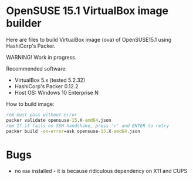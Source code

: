 # OpenSUSE 15.1 VirtualBox image builder

Here are files to build VirtualBox image (ova) of OpenSUSE15.1 
using HashiCorp's Packer.

WARNING! Work in progress.


Recommended software:
- VirtualBox 5.x (tested 5.2.32)
- HashiCorp's Packer 0.12.2
- Host OS: Windows 10 Enterprise N


How to build image:

```cmd
rem must pass without error
packer validate opensuse-15.X-amd64.json
rem If it fails on SSH handshake, press 'r' and ENTER to retry
packer build -on-error=ask opensuse-15.X-amd64.json

```

# Bugs

* no `man` installed - it is because ridiculous dependency
  on X11 and CUPS


